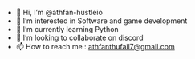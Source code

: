 - 👋 Hi, I’m @athfan-hustleio
- 👀 I’m interested in Software and game development 
- 🌱 I’m currently learning Python
- 💞️ I’m looking to collaborate on discord
- 📫 How to reach me : athfanthufail7@gmail.com

<!---
athfan-hustleio/athfan-hustleio is a ✨ special ✨ repository because its `README.md` (this file) appears on your GitHub profile.
You can click the Preview link to take a look at your changes.
--->
